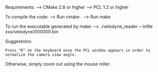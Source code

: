 Requirements: 
--> CMake 2.8 or higher 
--> PCL 1.2 or higher

To compile the code: 
--> Run cmake . 
--> Run make

To run the executable generated by make: 
--> ./velodyne_reader --infile xxx/velodyne/000000.bin

Suggestions:

	Press "R" on the keyboard once the PCL window appears in order to normalize the camera view angle. 
  Otherwise, simply zoom out using the mouse roller.
